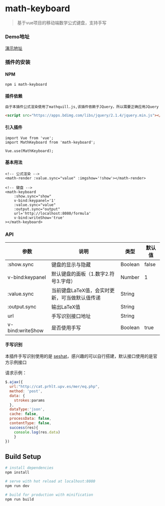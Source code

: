 # math-keyboard

> 基于vue项目的移动端数学公式键盘，支持手写

### Demo地址

[演示地址](http://www.codwiki.cn/laboratory/keyboard)

### 插件的安装

#### NPM

```
npm i math-keyboard
```

#### 插件依赖

```html
由于本插件公式渲染使用了mathquill.js,该插件依赖于JQuery，所以需要正确应用JQuery

<script src="https://apps.bdimg.com/libs/jquery/2.1.4/jquery.min.js"></script>
```

#### 引入插件

```
import Vue from 'vue';
import MathKeyboard from 'math-keyboard';

Vue.use(MathKeyboard);
```

#### 基本用法

```vue
<!-- 公式渲染 -->
<math-render :value.sync="value" :imgshow='!show'></math-render>

<!-- 键盘 -->
<math-keyboard 
    :show.sync="show"
    v-bind:keypanel='1'
    :value.sync="value"
    :output.sync="output"
    url='http://localhost:8080/formula'
    v-bind:writeShow='true'
></math-keyboard>
```

### API

| 参数             | 说明                                          | 类型    | 默认值 |
| ---------------- | --------------------------------------------- | ------- | ------ |
| :show.sync       | 键盘的显示与隐藏                              | Boolean | false  |
| v-bind:keypanel  | 默认键盘的面板（1.数字2.符号3.字母）          | Number  | 1      |
| :value.sync      | 当前键盘LaTeX值，会实时更新，可当做默认值传递 | String  |        |
| :output.sync     | 输出LaTeX值                                   | String  |        |
| url              | 手写识别接口地址                              | String  |        |
| v-bind:writeShow | 是否使用手写                                  | Boolean | true   |

#### 手写识别

本插件手写识别使用的是 [seshat](https://github.com/falvaro/seshat)，感兴趣的可以自行搭建，默认接口使用的是官方示例接口

请求示例：

```javascript
$.ajax({
  url:"http://cat.prhlt.upv.es/mer/eq.php",
  method: 'post',
  data: {
    strokes:params
  },
  dataType:'json',
  cache: false,  
  processData: false,  
  contentType: false, 
  success(res){
    console.log(res.data)
	}
})
```



## Build Setup

```bash
# install dependencies
npm install

# serve with hot reload at localhost:8080
npm run dev

# build for production with minification
npm run build
```

### 
